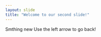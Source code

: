 ```yaml
---
layout: slide
title: "Welcome to our second slide!"
---
```

Smthing new
Use the left arrow to go back!
